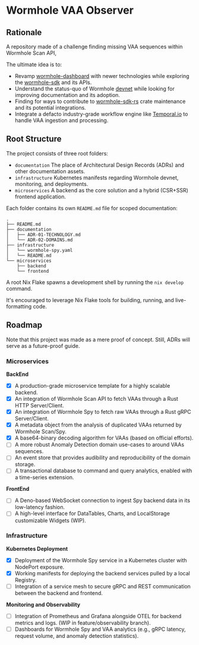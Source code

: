 # Wormhole VAA Observer

## Rationale
A repository made of a challenge finding missing VAA sequences within Wormhole Scan API,

The ultimate idea is to: 

* Revamp [wormhole-dashboard](https://github.com/wormhole-foundation/wormhole-dashboard) with newer technologies while exploring the [wormhole-sdk](https://wormhole-foundation.github.io/wormhole-sdk-ts/) and its APIs. 
* Understand the status-quo of Wormhole [devnet](https://github.com/wormhole-foundation/wormhole/tree/main/devnet) while looking for improving documentation and its adoption.
* Finding for ways to contribute to [wormhole-sdk-rs](https://github.com/wormhole-foundation/wormhole-sdk-rs) crate maintenance and its potential integrations.
* Integrate a defacto industry-grade workflow engine like [Temporal.io](https://github.com/temporalio/temporal) to handle VAA ingestion and processing.

## Root Structure

The project consists of three root folders:

* `documentation`  The place of Architectural Design Records (ADRs) and other documentation assets.
* `infrastructure` Kubernetes manifests regarding Wormhole devnet, monitoring, and deployments.
* `microservices`  A backend as the core solution and a hybrid (CSR+SSR) frontend application.

Each folder contains its own `README.md` file for scoped documentation:

```
.
├── README.md
├── documentation
│   ├── ADR-01-TECHNOLOGY.md
│   └── ADR-02-DOMAINS.md
├── infrastructure
│   └── wormhole-spy.yaml
│   └── README.md
└── microservices
    ├── backend
    └── frontend
```

A root Nix Flake spawns a development shell by running the  `nix develop` command.

It's encouraged to leverage Nix Flake tools for building, running, and live-formatting code.

## Roadmap
Note that this project was made as a mere proof of concept. Still, ADRs will serve as a future-proof guide.

### Microservices

**BackEnd**
- [x] A production-grade microservice template for a highly scalable backend.
- [x] An integration of Wormhole Scan API to fetch VAAs through a Rust HTTP Server/Client.
- [x] An integration of Wormhole Spy to fetch raw VAAs through a Rust gRPC Server/Client.
- [x] A metadata object from the analysis of duplicated VAAs returned by Wormhole Scan/Spy.
- [x] A base64-binary decoding algorithm for VAAs (based on official efforts).
- [ ] A more robust Anomaly Detection domain use-cases to around VAAs sequences.
- [ ] An event store that provides audibility and reproducibility of the domain storage.
- [ ] A transactional database to command and query analytics, enabled with a time-series extension.

**FrontEnd**
- [ ] A Deno-based WebSocket connection to ingest Spy backend data in its low-latency fashion.
- [ ] A high-level interface for DataTables, Charts, and LocalStorage customizable Widgets (WIP).

### Infrastructure
**Kubernetes Deployment**
  - [x] Deployment of the Wormhole Spy service in a Kubernetes cluster with NodePort exposure.
  - [x] Working manifests for deploying the backend services pulled by a local Registry.
  - [ ] Integration of a service mesh to secure gRPC and REST communication between the backend and frontend.

**Monitoring and Observability**
  - [ ] Integration of Prometheus and Grafana alongside OTEL for backend metrics and logs. (WIP in feature/observability branch).
  - [ ] Dashboards for Wormhole Spy and VAA analytics (e.g., gRPC latency, request volume, and anomaly detection statistics).
